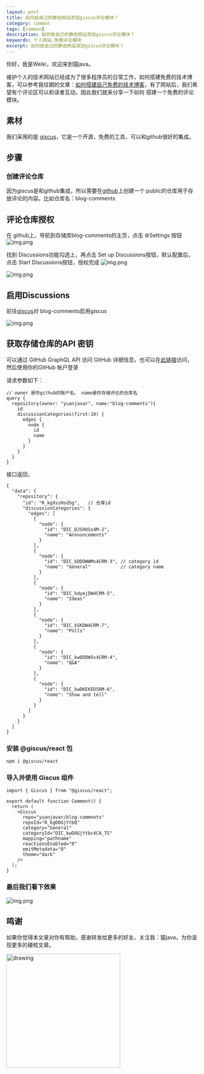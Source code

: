 ```yaml
---
layout: post
title: 如何给自己的静态网站添加giscus评论模块？
category: common
tags: [common]
description: 如何给自己的静态网站添加giscus评论模块？
keywords: 个人网站,免费评论模块
excerpt: 如何给自己的静态网站添加giscus评论模块？
---
```


你好，我是Weiki，欢迎来到猿java。

维护个人的技术网站已经成为了很多程序员的日常工作，如何搭建免费的技术博客，可以参考我往期的文章：[如何搭建自己免费的技术博客](https://www.yuanjava.cn/posts/blog/)，有了网站后，我们希望有个评论区可以和读者互动，因此我们就来分享一下如何
搭建一个免费的评论模块。


## 素材
我们采用的是 [giscus](https://giscus.app/)，它是一个开源，免费的工具，可以和github很好的集成。

## 步骤

### 创建评论仓库

因为giscus是和github集成，所以需要在[github](https://github.com/)上创建一个 public的仓库用于存放评论的内容。比如仓库名：blog-comments

## 评论仓库授权
在 github上，导航到存储库blog-comments的主页，点击 ⚙️Settings 按钮
![img.png](https://www.yuanjava.cn/assets/md/common/repo-set.png)

找到 Discussions功能勾选上，再点击 Set up Discussions按钮，默认配置后，点击 Start Discussions按钮，授权完成
![img.png](https://www.yuanjava.cn/assets/md/common/giscussions.png)

![img.png](https://www.yuanjava.cn/assets/md/common/start-discuss.png)

## 启用Discussions

前往[giscus](https://github.com/apps/giscus)对 blog-comments启用giscus

![img.png](https://www.yuanjava.cn/assets/md/common/finish-discuss.png)


## 获取存储仓库的API 密钥

可以通过 GitHub GraphQL API 访问 GitHub 详细信息，也可以在[此链接](https://docs.github.com/en/graphql/overview/explorer)访问，然后使用你的GitHub 帐户登录

请求参数如下：
```text
// owner 是你github的账户名， name是你存储评论的仓库名
query {
  repository(owner: "yuanjavar", name:"blog-comments"){
    id
    discussionCategories(first:10) {
      edges {
        node {
          id
          name
        }
      }
    }
  }
}
```

接口返回，
```text
{
  "data": {
    "repository": {
      "id": "R_kgXssHsd5g",   // 仓库id
      "discussionCategories": {
        "edges": [
          {
            "node": {
              "id": "DIC_DJSHUSs4M-2",
              "name": "Announcements"
            }
          },
          {
            "node": {
              "id": "DIC_kDDOWWMs4CRM-3", // category id
              "name": "General"           // category name
            }
          },
          {
            "node": {
              "id": "DIC_kdyejDW4CRM-5",
              "name": "Ideas"
            }
          },
          {
            "node": {
              "id": "DIC_kSKDW4CRM-7",
              "name": "Polls"
            }
          },
          {
            "node": {
              "id": "DIC_kwDDDW5s4CRM-4",
              "name": "Q&A"
            }
          },
          {
            "node": {
              "id": "DIC_kwDKEKED5RM-6",
              "name": "Show and tell"
            }
          }
        ]
      }
    }
  }
}
```

### 安装 @giscus/react 包
```text
npm i @giscus/react
```

### 导入并使用 Giscus 组件

```text
import { Giscus } from "@giscus/react";

export default function Comment() {
  return (
    <Giscus
      repo="yuanjavar/blog-commnets"
      repoId="R_kgDOGjYtbQ"
      category="General"
      categoryId="DIC_kwDOGjYtbc4CA_TS"
      mapping="pathname"
      reactionsEnabled="0"
      emitMetadata="0"
      theme="dark"
    />
  );
}
```

### 最后我们看下效果

![img.png](https://www.yuanjava.cn/assets/md/common/result.png)


## 鸣谢
如果你觉得本文章对你有帮助，感谢转发给更多的好友，关注我：猿java，为你呈现更多的硬核文章。

<img src="https://yuanjava.cn/assets/img/pub.jpg" alt="drawing" style="width:300px;"/>

